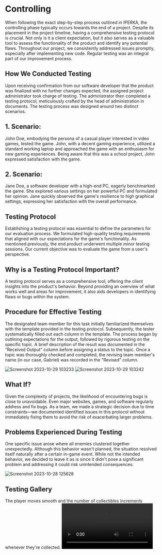 # Controlling

When following the exact step-by-step process outlined in IPERKA, the controlling phase typically occurs towards the end of a project. Despite its placement in the project timeline, having a comprehensive testing protocol is crucial. Not only is it a client expectation, but it also serves as a valuable tool to assess the functionality of the product and identify any potential flaws. Throughout our project, we consistently addressed issues promptly, especially after implementing new code. Regular testing was an integral part of our improvement process.

## How We Conducted Testing

Upon receiving confirmation from our software developer that the product was finalized with no further changes expected, the assigned project administrator took charge of testing. The administrator then completed a testing protocol, meticulously crafted by the head of administration in documents. The testing process was designed around two distinct scenarios.

## 1. Scenario:

John Doe, embodying the persona of a casual player interested in video games, tested the game. John, with a decent gaming experience, utilized a standard working laptop and approached the game with an enthusiasm for new gaming experiences. Being aware that this was a school project, John expressed satisfaction with the game.

## 2. Scenario:

Jane Doe, a software developer with a high-end PC, eagerly benchmarked the game. She explored various settings on her powerful PC and formulated her opinion. Jane quickly observed the game's resilience to high graphical settings, expressing her satisfaction with the overall performance.

## Testing Protocol

Establishing a testing protocol was essential to define the parameters for our evaluation process. We formulated high-quality testing requirements that aligned with our expectations for the game's functionality. As mentioned previously, the end product underwent multiple minor testing sessions. Our current objective was to evaluate the game from a user's perspective.

## Why is a Testing Protocol Important?

A testing protocol serves as a comprehensive tool, offering the client insights into the product's behavior. Beyond providing an overview of what works well and areas for improvement, it also aids developers in identifying flaws or bugs within the system.

## Procedure for Effective Testing

The designated team member for this task initially familiarized themselves with the template provided in the testing protocol. Subsequently, the tester systematically filled out each column in the template. The process began by outlining expectations for the output, followed by rigorous testing on the specific topic. A brief description of the result was documented in the "Received Output" column before assigning a status to the topic. Once a topic was thoroughly checked and completed, the revising team member's name (in our case, Gabriel) was recorded in the "Revised" column.

![Screenshot 2023-10-29 103233](https://github.com/Maximilian-Noethe/m413_ap23a_FNAP/assets/142780256/c16801d5-adc3-4274-b9eb-b1d8c5062e96)
![Screenshot 2023-10-29 103242](https://github.com/Maximilian-Noethe/m413_ap23a_FNAP/assets/142780256/12dede12-ac94-463b-a544-1e54cd9cca76)

## What If?

Given the complexity of projects, the likelihood of encountering bugs is close to unavoidable. Even major websites, games, and software regularly address and fix bugs. As a team, we made a strategic decision due to time constraints—we documented identified issues in this protocol without immediately fixing them to avoid the risk of exacerbating larger problems.

## Problems Experienced During Testing

One specific issue arose where all enemies clustered together unexpectedly. Although this behavior wasn't planned, the situation resolved itself naturally after a certain in-game event. While not the intended behavior, we decided to leave it as is since it didn't pose a significant problem and addressing it could risk unintended consequences.

![Screenshot 2023-10-28 125628](https://github.com/Maximilian-Noethe/m413_ap23a_FNAP/assets/142780256/7abb6d3b-c51e-458d-9b43-4b0593a43086)

## Testing Gallery

The player moves smooth and the number of collectibles increments whenever they're collected.
![Video](smooth.mp4)




